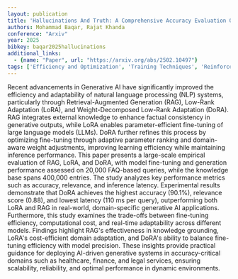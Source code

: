 ```yaml
---
layout: publication
title: 'Hallucinations And Truth: A Comprehensive Accuracy Evaluation Of RAG, Lora And Dora'
authors: Mohammad Baqar, Rajat Khanda
conference: "Arxiv"
year: 2025
bibkey: baqar2025hallucinations
additional_links:
  - {name: "Paper", url: "https://arxiv.org/abs/2502.10497"}
tags: ['Efficiency and Optimization', 'Training Techniques', 'Reinforcement Learning', 'RAG', 'Pretraining Methods', 'Fine-Tuning', 'Applications']
---
```

Recent advancements in Generative AI have significantly improved the
efficiency and adaptability of natural language processing (NLP) systems,
particularly through Retrieval-Augmented Generation (RAG), Low-Rank Adaptation
(LoRA), and Weight-Decomposed Low-Rank Adaptation (DoRA). RAG integrates
external knowledge to enhance factual consistency in generative outputs, while
LoRA enables parameter-efficient fine-tuning of large language models (LLMs).
DoRA further refines this process by optimizing fine-tuning through adaptive
parameter ranking and domain-aware weight adjustments, improving learning
efficiency while maintaining inference performance.
  This paper presents a large-scale empirical evaluation of RAG, LoRA, and
DoRA, with model fine-tuning and generation performance assessed on 20,000
FAQ-based queries, while the knowledge base spans 400,000 entries. The study
analyzes key performance metrics such as accuracy, relevance, and inference
latency. Experimental results demonstrate that DoRA achieves the highest
accuracy (90.1%), relevance score (0.88), and lowest latency (110 ms per
query), outperforming both LoRA and RAG in real-world, domain-specific
generative AI applications.
  Furthermore, this study examines the trade-offs between fine-tuning
efficiency, computational cost, and real-time adaptability across different
models. Findings highlight RAG's effectiveness in knowledge grounding, LoRA's
cost-efficient domain adaptation, and DoRA's ability to balance fine-tuning
efficiency with model precision. These insights provide practical guidance for
deploying AI-driven generative systems in accuracy-critical domains such as
healthcare, finance, and legal services, ensuring scalability, reliability, and
optimal performance in dynamic environments.
